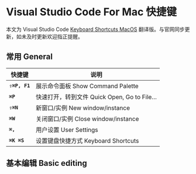 # Visual Studio Code For Mac 快捷键

本文为 Visual Studio Code [Keyboard Shortcuts MacOS](https://code.visualstudio.com/shortcuts/keyboard-shortcuts-macos.pdf) 翻译版。与官网同步更新，如未及时更新欢迎指正提醒。

## 常用 General

| 快捷键 | 说明 |
| --- | --- |
| **`⇧⌘P, F1`** | 展示命令面板 Show Command Palette |
| **`⌘P`** | 快速打开，转到文件 Quick Open, Go to File… |
| **`⇧⌘N`** | 新窗口/实例 New window/instance |
| **`⌘W`** |  关闭窗口/实例 Close window/instance |
| **`⌘,`** | 用户设置 User Settings |
| **`⌘K ⌘S`** | 设置键盘快捷方式 Keyboard Shortcuts |

## 基本编辑 Basic editing
